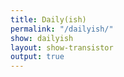 ```yaml
---
title: Daily(ish)
permalink: "/dailyish/"
show: dailyish
layout: show-transistor
output: true
---
```


